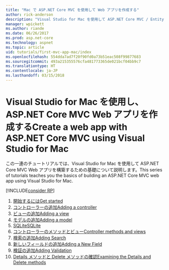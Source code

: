 ```yaml
---
title: "Mac で ASP.NET Core MVC を使用して Web アプリを作成する"
author: rick-anderson
description: "Visual Studio for Mac を使用して ASP.NET Core MVC / Entity Framework アプリを作成する"
manager: wpickett
ms.author: riande
ms.date: 06/26/2017
ms.prod: asp.net-core
ms.technology: aspnet
ms.topic: article
uid: tutorials/first-mvc-app-mac/index
ms.openlocfilehash: 554dda7ad7f20f90fd0a73b51eac508f99877683
ms.sourcegitcommit: 493a215355576cfa481773365de021bcf04bb9c7
ms.translationtype: HT
ms.contentlocale: ja-JP
ms.lasthandoff: 03/15/2018
---
```

# <a name="create-a-web-app-with-aspnet-core-mvc-using-visual-studio-for-mac"></a><span data-ttu-id="00154-103">Visual Studio for Mac を使用し、ASP.NET Core MVC Web アプリを作成する</span><span class="sxs-lookup"><span data-stu-id="00154-103">Create a web app with ASP.NET Core MVC using Visual Studio for Mac</span></span>

<span data-ttu-id="00154-104">この一連のチュートリアルでは、Visual Studio for Mac を使用して ASP.NET Core MVC Web アプリを構築するための基礎について説明します。</span><span class="sxs-lookup"><span data-stu-id="00154-104">This series of tutorials teaches you the basics of building an ASP.NET Core MVC web app using Visual Studio for Mac.</span></span> 

[!INCLUDE[consider RP](../../includes/razor.md)]

1. [<span data-ttu-id="00154-105">開始するには</span><span class="sxs-lookup"><span data-stu-id="00154-105">Get started</span></span>](xref:tutorials/first-mvc-app-mac/start-mvc)
1. [<span data-ttu-id="00154-106">コントローラーの追加</span><span class="sxs-lookup"><span data-stu-id="00154-106">Adding a controller</span></span>](xref:tutorials/first-mvc-app-mac/adding-controller)
1. [<span data-ttu-id="00154-107">ビューの追加</span><span class="sxs-lookup"><span data-stu-id="00154-107">Adding a view</span></span>](xref:tutorials/first-mvc-app-mac/adding-view)
1. [<span data-ttu-id="00154-108">モデルの追加</span><span class="sxs-lookup"><span data-stu-id="00154-108">Adding a model</span></span>](xref:tutorials/first-mvc-app-mac/adding-model)
1. [<span data-ttu-id="00154-109">SQLite</span><span class="sxs-lookup"><span data-stu-id="00154-109">SQLite</span></span>](xref:tutorials/first-mvc-app-mac/working-with-sql)
1. [<span data-ttu-id="00154-110">コントローラーのメソッドとビュー</span><span class="sxs-lookup"><span data-stu-id="00154-110">Controller methods and views</span></span>](xref:tutorials/first-mvc-app-mac/controller-methods-views)
1. [<span data-ttu-id="00154-111">検索の追加</span><span class="sxs-lookup"><span data-stu-id="00154-111">Adding Search</span></span>](xref:tutorials/first-mvc-app-mac/search)
1. [<span data-ttu-id="00154-112">新しいフィールドの追加</span><span class="sxs-lookup"><span data-stu-id="00154-112">Adding a New Field</span></span>](xref:tutorials/first-mvc-app-mac/new-field)
1. [<span data-ttu-id="00154-113">検証の追加</span><span class="sxs-lookup"><span data-stu-id="00154-113">Adding Validation</span></span>](xref:tutorials/first-mvc-app-mac/validation)
1. [<span data-ttu-id="00154-114">Details メソッドと Delete メソッドの確認</span><span class="sxs-lookup"><span data-stu-id="00154-114">Examining the Details and Delete methods</span></span>](xref:tutorials/first-mvc-app/details)

